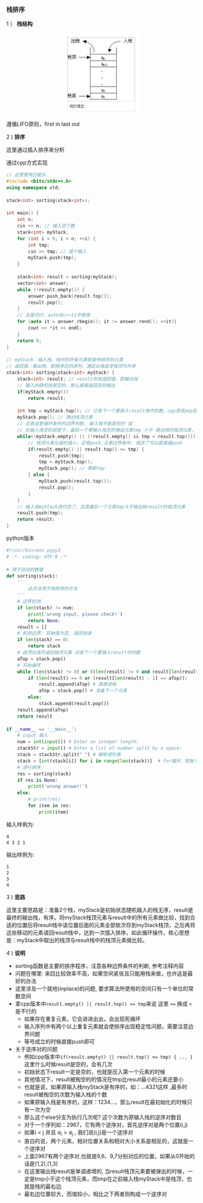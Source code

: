 ### 栈排序

1 ） **栈结构**

<div align=center>
    <img width='200' src='./screenshot/3.png' />
</div>

遵循LIFO原则，first in last out

2 ) **排序**

这里通过插入排序来分析

通过cpp方式实现

```cpp
// 这里使用万能头
#include <bits/stdc++.h>
using namespace std;

stack<int> sorting(stack<int>);

int main() {
    int n;
    cin >> n; // 输入总个数
    stack<int> myStack;
    for (int i = 0; i < n; ++i) {
        int tmp;
        cin >> tmp; // 逐个输入
        myStack.push(tmp);
    }

    stack<int> result = sorting(myStack);
    vector<int> answer;
    while (!result.empty()) {
        answer.push_back(result.top());
        result.pop();
    }
    // 这里可行，auto在c++11中使用
    for (auto it = answer.rbegin(); it != answer.rend(); ++it){
        cout << *it << endl;
    }
    return 0;
}

// myStack：输入栈，栈中的所有元素即是待排序的元素
// 返回值：输出栈，即排序后的序列，满足从栈底至栈顶为升序
stack<int> sorting(stack<int> myStack) {
    stack<int> result; // result存放返回值，即输出栈
    // 输入的随机栈是空的，那么直接返回空的输出
    if(myStack.empty())
        return result;

    int tmp = myStack.top(); // 记录下一个要插入result栈中的数，cpp语言pop后不会返回，通过pop获取栈顶元素
    myStack.pop(); // 弹出栈顶元素
    // 注意这里循环条件的边界判断, 输入栈不能是空的 或 
    // 在输入栈空的前提下，最后一个使输入栈空的弹出元素tmp 小于 输出栈的栈顶元素, 最后一次满足循环条件
    while(!myStack.empty() || (!result.empty() && tmp < result.top())) {
        // 栈顶元素比临时值小，正常push 注意边界条件: 栈空了可以直接接push
        if(result.empty() || result.top() <= tmp) {
            result.push(tmp);
            tmp = myStack.top();
            myStack.pop(); // 更新tmp
        } else {
            myStack.push(result.top());
            result.pop();
        }
    }
    // 输入栈myStack迭代空了，且其最后一个元素tmp大于输出栈result的栈顶元素
    result.push(tmp);
    return result;
}
```

python版本

```python
#!/usr/bin/env pypy3
# -*- coding: UTF-8 -*-

# 用于测试的数据
def sorting(stack):
    '''
        此方法用于栈排序的方法
    '''
    # 边界检测
    if len(stack) != num:
        print('wrong input, please check!')
        return None;
    result = []
    # 检测边界: 初始值为空, 返回自身
    if len(stack) == 0:
        return stack
    # 栈顶出栈并返回栈顶元素 记录下一个要插入result中的数
    aTop = stack.pop()
    # 开始循环
    while (len(stack) != 0) or ((len(result) != 0 and result[len(result) - 1] > aTop)):
        if (len(result) == 0 or (result[len(result) - 1] <= aTop)):
            result.append(aTop) # 直接进栈
            aTop = stack.pop() # 准备下一个元素
        else:
            stack.append(result.pop())
    result.append(aTop)
    return result

if __name__ == '__main__':
    # input 输入
    num = int(input()) # Enter an integer length: 
    stackStr = input() # Enter a list of number split by a space: 
    stack = stackStr.split(" ") # 解析成列表
    stack = [int(stack[i]) for i in range(len(stack))]  # for循环，把每个字符转成int值
    # 进行排序
    res = sorting(stack)
    if res is None:
        print('wrong answer!')
    else:
        # print(res)
        for item in res:
            print(item)
```

输入样例为:

```shell
4
4 3 2 1
```

输出样例为:

```shell
1
2
3
4
```

3 ) **思路**

这里主要思路是：准备2个栈，myStack是初始状态随机输入的栈无序，result是最终的输出栈，有序。将myStack栈顶元素与result中的所有元素做比较，找到合适的位置后将result栈中该位置后面的元素全部依次存到myStack栈顶，之后再将这些移动的元素请回result栈中，达到一次插入排序，如此循环操作，核心思想是：myStack中取出的栈顶与result栈中的栈顶元素做比较。

4 ) **说明**

- sorting函数是主要的排序程序，注意各种边界条件的判断, 参考注释内容
- 问题在哪里: 来回比较效率不高，如果空间紧张且只能用栈来做，也许这是最好的办法
- 这里涉及一个就地(inplace)的问题, 要求算法所使用的空间只有一个单位的常数空间
- 拿cpp版本中`result.empty() || result.top() <= tmp`来说 这里 `<=` 换成 `<` 是不行的
    * 如果存在重复元素，它会进进出出，会出现死循环
    * 输入序列中有两个以上重复元素就会使排序出现稳定性问题，需要注意边界问题
    * 等号成立的时候直接push即可
- 关于逆序对的问题
    * 例如cpp版本中`if(result.empty() || result.top() <= tmp) { ... }` 这里什么时候result是空的，会有几次
    * 初始状态下result一定是空的，也就是压入第一个元素的时候
    * 其他情况下，result被掏空的的情况在tmp比result最小的元素还要小
    * 也就是说，如果原输入栈myStack是有序的，如：...4321这样 ,最多时result被掏空的次数为输入栈的个数
    * 如果原输入栈是有序的，这样：1234...，那么result在最初始化的时候只有一次为空
    * 那么这个else分支为执行几次呢? 这个次数为原输入栈的逆序对数目
    * 对于一个序列如：2967，它有两个逆序对，首先逆序对是两个位置(i,j)
    * 如果i < j 并且 $a_i > a_j$ , 我们说(i,j)是一个逆序对
    * 直白的说，两个元素，相对位置关系和相对大小关系是相反的，这就是一个逆序对
    * 上面2967有两个逆序对,也就是9,6、9,7分别对应的位置，如果从0开始的话是(1,2),(1,3)
    * 在这里输出栈result是单调递增的, 当result栈顶元素要被弹出的时候，一定是tmp小于这个栈顶元素，而tmp在之前输入栈myStack中是栈顶，也就是栈的最右边
    * 最右边位置较大，而值较小，相比之下两者则构成一个逆序对